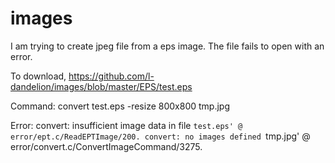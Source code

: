 # images

I am trying to create jpeg file from a eps image. The file fails to open with an error. 

To download, https://github.com/l-dandelion/images/blob/master/EPS/test.eps

Command:
convert test.eps -resize 800x800 tmp.jpg

Error:
convert: insufficient image data in file `test.eps' @ error/ept.c/ReadEPTImage/200.
convert: no images defined `tmp.jpg' @ error/convert.c/ConvertImageCommand/3275.

